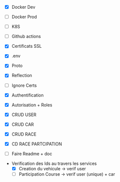 - [x] Docker Dev 
- [ ] Docker Prod
- [ ] K8S
- [ ] Github actions
- [x] Certificats SSL
- [x] .env
- [x] Proto
- [x] Reflection
- [ ] Ignore Certs

- [x] Authentification
- [x] Autorisation + Roles
- [x] CRUD USER
- [x] CRUD CAR
- [x] CRUD RACE
- [x] CD   RACE PARTCIPATION

- [ ] Faire Readme + doc

- Verification des Ids au travers les services
    - [x] Creation du vehicule -> verif user
    - [ ] Participation Course -> verif user (unique) + car
